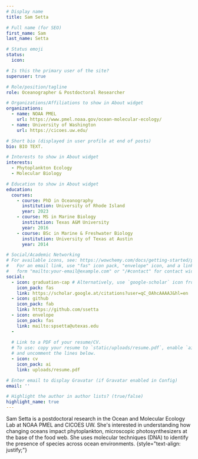 ```yaml
---
# Display name
title: Sam Setta

# Full name (for SEO)
first_name: Sam
last_name: Setta

# Status emoji
status:
  icon: 

# Is this the primary user of the site?
superuser: true

# Role/position/tagline
role: Oceanographer & Postdoctoral Researcher

# Organizations/Affiliations to show in About widget
organizations:
  - name: NOAA PMEL
    url: https://www.pmel.noaa.gov/ocean-molecular-ecology/
  - name: University of Washington
    url: https://cicoes.uw.edu/

# Short bio (displayed in user profile at end of posts)
bio: BIO TEXT.

# Interests to show in About widget
interests:
  - Phytoplankton Ecology
  - Molecular Biology

# Education to show in About widget
education:
  courses:
    - course: PhD in Oceanography
      institution: University of Rhode Island
      year: 2023
    - course: MS in Marine Biology
      institution: Texas A&M University
      year: 2016
    - course: BSc in Marine & Freshwater Biology
      institution: University of Texas at Austin
      year: 2014

# Social/Academic Networking
# For available icons, see: https://wowchemy.com/docs/getting-started/page-builder/#icons
#   For an email link, use "fas" icon pack, "envelope" icon, and a link in the
#   form "mailto:your-email@example.com" or "/#contact" for contact widget.
social:
  - icon: graduation-cap # Alternatively, use `google-scholar` icon from `ai` icon pack
    icon_pack: fas
    link: https://scholar.google.at/citations?user=qC_OAhcAAAAJ&hl=en
  - icon: github
    icon_pack: fab
    link: https://github.com/ssetta
  - icon: envelope
    icon_pack: fas
    link: mailto:spsetta@utexas.edu
  - 
    
  # Link to a PDF of your resume/CV.
  # To use: copy your resume to `static/uploads/resume.pdf`, enable `ai` icons in `params.yaml`,
  # and uncomment the lines below.
  - icon: cv
    icon_pack: ai
    link: uploads/resume.pdf

# Enter email to display Gravatar (if Gravatar enabled in Config)
email: ''

# Highlight the author in author lists? (true/false)
highlight_name: true
---
```


Sam Setta is a postdoctoral research in the Ocean and Molecular Ecology Lab at NOAA PMEL and CICOES UW. She's interested in understanding how changing oceans impact phytoplankton, microscopic photosynthesizers at the base of the food web. She uses molecular techniques (DNA) to identify the presence of species across ocean environments.
{style="text-align: justify;"}
